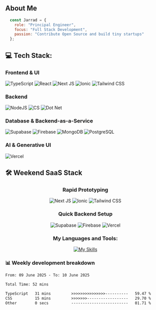 ## About Me
```js
  const Jarrad = {
    role: "Principal Engineer",
    focus: "Full Stack Development",
    passion: "Contribute Open Source and build tiny startups"
  };
```

## 💻 Tech Stack:

### Frontend & UI
![TypeScript](https://img.shields.io/badge/typescript-%23007ACC.svg?style=for-the-badge&logo=typescript&logoColor=white) 
![React](https://img.shields.io/badge/react-%2320232a.svg?style=for-the-badge&logo=react&logoColor=%2361DAFB) 
![Next JS](https://img.shields.io/badge/Next-black?style=for-the-badge&logo=next.js&logoColor=white) 
![Ionic](https://img.shields.io/badge/Ionic-black?style=for-the-badge&logo=ionic&logoColor=white)
![Tailwind CSS](https://img.shields.io/badge/tailwindcss-%2338B2AC.svg?style=for-the-badge&logo=tailwind-css&logoColor=white) 

### Backend
![NodeJS](https://img.shields.io/badge/node.js-6DA55F?style=for-the-badge&logo=node.js&logoColor=white)
![CS](https://img.shields.io/badge/C%23-239120?style=for-the-badge&logo=sharp&logoColor=white)
![Dot Net](https://img.shields.io/badge/.NET-512BD4?style=for-the-badge&logo=dotnet&logoColor=white)

### Database & Backend-as-a-Service
![Supabase](https://img.shields.io/badge/Supabase-3ECF8E?style=for-the-badge&amp;logo=supabase&amp;logoColor=white) 
![Firebase](https://img.shields.io/badge/Firebase-FFCA28?style=for-the-badge&logo=firebase&logoColor=black) 
![MongoDB](https://img.shields.io/badge/MongoDB-%234ea94b.svg?style=for-the-badge&logo=mongodb&logoColor=white) 
![PostgreSQL](https://img.shields.io/badge/postgres-%23316192.svg?style=for-the-badge&logo=postgresql&logoColor=white) 

### AI & Generative UI
![Vercel](https://img.shields.io/badge/vercel-%23000000.svg?style=for-the-badge&logo=vercel&logoColor=white)

## 🛠️ Weekend SaaS Stack
<div align="center">
  
  ### Rapid Prototyping  
  
  ![Next JS](https://img.shields.io/badge/Next-black?style=for-the-badge&logo=next.js&logoColor=white) 
  ![Ionic](https://img.shields.io/badge/Ionic-black?style=for-the-badge&logo=ionic&logoColor=white)
  ![Tailwind CSS](https://img.shields.io/badge/tailwindcss-%2338B2AC.svg?style=for-the-badge&logo=tailwind-css&logoColor=white) 
  
  ### Quick Backend Setup  
  
  ![Supabase](https://img.shields.io/badge/Supabase-3ECF8E?style=for-the-badge&amp;logo=supabase&amp;logoColor=white) 
  ![Firebase](https://img.shields.io/badge/Firebase-FFCA28?style=for-the-badge&logo=firebase&logoColor=black)
  ![Vercel](https://img.shields.io/badge/vercel-%23000000.svg?style=for-the-badge&logo=vercel&logoColor=white) 
  
  ### My Languages and Tools:
  
  [![My Skills](https://skillicons.dev/icons?i=html,css,sass,less,tailwind,js,jquery,ts,next,react,redux,vue,cs,php,dotnet,supabase,vercel,aws,azure,postman,mysql,nodejs,angular,bitbucket,bootstrap,vscode,figma,firebase,git,npm,github,notion,powershell,gmail,discord)](https://skillicons.dev)
</div>

### 📊 Weekly development breakdown

<!--START_SECTION:waka-->

```txt
From: 09 June 2025 - To: 10 June 2025

Total Time: 52 mins

TypeScript   31 mins         >>>>>>>>>>>>>>>----------   59.47 %
CSS          15 mins         >>>>>>>------------------   29.70 %
Other        0 secs          -------------------------   01.71 %
```

<!--END_SECTION:waka-->
